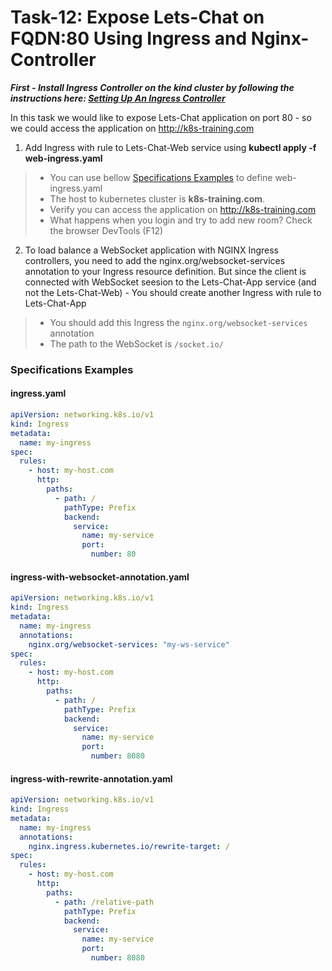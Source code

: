 # Task-12: Expose Lets-Chat on FQDN:80 Using Ingress and Nginx-Controller

***First - Install Ingress Controller on the kind cluster by following the instructions here: [Setting Up An Ingress Controller](https://kind.sigs.k8s.io/docs/user/ingress/#ingress-nginx)***

In this task we would like to expose Lets-Chat application on port 80 - so we could access the application on http://k8s-training.com

1. Add Ingress with rule to Lets-Chat-Web service using **kubectl apply -f web-ingress.yaml**
  > * You can use bellow [Specifications Examples](#specifications-examples) to define web-ingress.yaml
  > * The host to kubernetes cluster is **k8s-training.com**. 
  > * Verify you can access the application on http://k8s-training.com
  > * What happens when you login and try to add new room? Check the browser DevTools (F12)
2. To load balance a WebSocket application with NGINX Ingress controllers, you need to add the nginx.org/websocket-services annotation to your Ingress resource definition. But since the client is connected with WebSocket seesion to the Lets-Chat-App service (and not the Lets-Chat-Web) - You should create another Ingress with rule to Lets-Chat-App
  > * You should add this Ingress the `nginx.org/websocket-services` annotation
  > * The path to the WebSocket is `/socket.io/`

  
### Specifications Examples
#### ingress.yaml
```yaml
apiVersion: networking.k8s.io/v1
kind: Ingress
metadata:
  name: my-ingress
spec:
  rules:
    - host: my-host.com
      http:
        paths:
          - path: /
            pathType: Prefix
            backend:
              service:
                name: my-service
                port:
                  number: 80
```

#### ingress-with-websocket-annotation.yaml
```yaml
apiVersion: networking.k8s.io/v1
kind: Ingress
metadata:
  name: my-ingress
  annotations:
    nginx.org/websocket-services: "my-ws-service"
spec:
  rules:
    - host: my-host.com
      http:
        paths:
          - path: /
            pathType: Prefix
            backend:
              service:
                name: my-service
                port:
                  number: 8080
```

#### ingress-with-rewrite-annotation.yaml
```yaml
apiVersion: networking.k8s.io/v1
kind: Ingress
metadata:
  name: my-ingress
  annotations:
    nginx.ingress.kubernetes.io/rewrite-target: /
spec:
  rules:
    - host: my-host.com
      http:
        paths:
          - path: /relative-path
            pathType: Prefix
            backend:
              service:
                name: my-service
                port:
                  number: 8080
```

